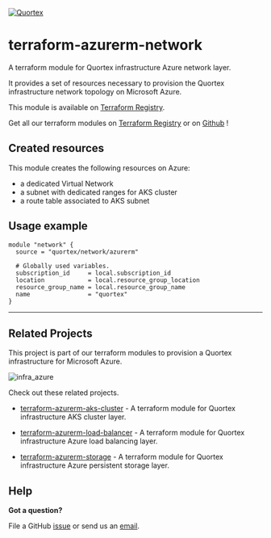 [![Quortex][logo]](https://quortex.io)
# terraform-azurerm-network
A terraform module for Quortex infrastructure Azure network layer.

It provides a set of resources necessary to provision the Quortex infrastructure network topology on Microsoft Azure.

This module is available on [Terraform Registry][registry_tf_azurerm_network].

Get all our terraform modules on [Terraform Registry][registry_tf_modules] or on [Github][github_tf_modules] !

## Created resources

This module creates the following resources on Azure:

- a dedicated Virtual Network
- a subnet with dedicated ranges for AKS cluster
- a route table associated to AKS subnet


## Usage example

```hcl
module "network" {
  source = "quortex/network/azurerm"

  # Globally used variables.
  subscription_id     = local.subscription_id
  location            = local.resource_group_location
  resource_group_name = local.resource_group_name
  name                = "quortex"
}
```
---

## Related Projects

This project is part of our terraform modules to provision a Quortex infrastructure for Microsoft Azure.

![infra_azure]

Check out these related projects.

- [terraform-azurerm-aks-cluster][registry_tf_azurerm_aks_cluster] - A terraform module for Quortex infrastructure AKS cluster layer.

- [terraform-azurerm-load-balancer][registry_tf_azurerm_load_balancer] - A terraform module for Quortex infrastructure Azure load balancing layer.

- [terraform-azurerm-storage][registry_tf_azurerm_storage] - A terraform module for Quortex infrastructure Azure persistent storage layer.

## Help

**Got a question?**

File a GitHub [issue](https://github.com/quortex/terraform-azurerm-network/issues) or send us an [email][email].


  [logo]: https://storage.googleapis.com/quortex-assets/logo.webp
  [email]: mailto:info@quortex.io
  [infra_azure]: https://storage.googleapis.com/quortex-assets/infra_azure_001.jpg
  [registry_tf_modules]: https://registry.terraform.io/modules/quortex
  [registry_tf_azurerm_network]: https://registry.terraform.io/modules/quortex/network/azurerm
  [registry_tf_azurerm_aks_cluster]: https://registry.terraform.io/modules/quortex/aks-cluster/azurerm
  [registry_tf_azurerm_load_balancer]: https://registry.terraform.io/modules/quortex/load-balancer/azurerm
  [registry_tf_azurerm_storage]: https://registry.terraform.io/modules/quortex/storage/azurerm
  [github_tf_modules]: https://github.com/quortex?q=terraform-